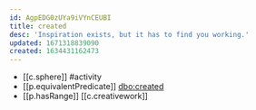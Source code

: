 ```yaml
---
id: AgpEDG0zUYa9iVYnCEUBI
title: created
desc: 'Inspiration exists, but it has to find you working.'
updated: 1671318839090
created: 1634431162473
---
```





- [[c.sphere]] #activity
- [[p.equivalentPredicate]] [dbo:created](http://dbpedia.org/ontology/created)
- [[p.hasRange]] [[c.creativework]]
